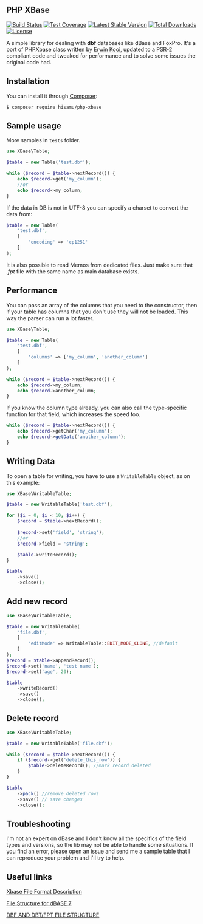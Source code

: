 PHP XBase
-----

[![Build Status](https://travis-ci.org/luads/php-xbase.svg?branch=master&t=202003171723)](https://travis-ci.org/luads/php-xbase)
[![Test Coverage](https://api.codeclimate.com/v1/badges/a3df6ca519b4cee98c6d/test_coverage)](https://codeclimate.com/github/hisamu/php-xbase/test_coverage)
[![Latest Stable Version](https://poser.pugx.org/hisamu/php-xbase/v/stable)](https://packagist.org/packages/hisamu/php-xbase)
[![Total Downloads](https://poser.pugx.org/hisamu/php-xbase/downloads)](https://packagist.org/packages/hisamu/php-xbase)
[![License](https://poser.pugx.org/hisamu/php-xbase/license)](https://packagist.org/packages/hisamu/php-xbase)

A simple library for dealing with **dbf** databases like dBase and FoxPro. It's a port of PHPXbase class written by [Erwin Kooi](http://www.phpclasses.org/package/2673-PHP-Access-dbf-foxpro-files-without-PHP-ext-.html), updated to a PSR-2 compliant code and tweaked for performance and to solve some issues the original code had.

Installation
-----
You can install it through [Composer](https://getcomposer.org):
```
$ composer require hisamu/php-xbase
```

Sample usage
-----
More samples in `tests` folder.

``` php
use XBase\Table;

$table = new Table('test.dbf');

while ($record = $table->nextRecord()) {
    echo $record->get('my_column');
    //or
    echo $record->my_column;
}
```

If the data in DB is not in UTF-8 you can specify a charset to convert the data from:

``` php
$table = new Table(
    'test.dbf',
    [
        'encoding' => 'cp1251'
    ]
);
```

It is also possible to read Memos from dedicated files. Just make sure that *.fpt* file with the same name as main database exists.

Performance
-----

You can pass an array of the columns that you need to the constructor, then if your table has columns that you don't use they will not be loaded. This way the parser can run a lot faster.

``` php
use XBase\Table;

$table = new Table(
    'test.dbf', 
    [
        'columns' => ['my_column', 'another_column']
    ]
);

while ($record = $table->nextRecord()) {
    echo $record->my_column;
    echo $record->another_column;
}
```

If you know the column type already, you can also call the type-specific function for that field, which increases the speed too.

``` php
while ($record = $table->nextRecord()) {
    echo $record->getChar('my_column');
    echo $record->getDate('another_column');
}
```

Writing Data
-----

To open a table for writing, you have to use a `WritableTable` object, as on this example:

``` php
use XBase\WritableTable;

$table = new WritableTable('test.dbf');

for ($i = 0; $i < 10; $i++) {
    $record = $table->nextRecord();
    
    $record->set('field', 'string');
    //or
    $record->field = 'string';

    $table->writeRecord();
}

$table
    ->save()
    ->close();
```

Add new record
-----

``` php
use XBase\WritableTable;

$table = new WritableTable(
    'file.dbf',
    [
        'editMode' => WritableTable::EDIT_MODE_CLONE, //default
    ]
);
$record = $table->appendRecord();
$record->set('name', 'test name');
$record->set('age', 20);

$table
    ->writeRecord()
    ->save()
    ->close();
```

Delete record
-----

``` php
use XBase\WritableTable;

$table = new WritableTable('file.dbf');

while ($record = $table->nextRecord()) {
    if ($record->get('delete_this_row')) {
        $table->deleteRecord(); //mark record deleted
    }    
}

$table
    ->pack() //remove deleted rows
    ->save() // save changes
    ->close();
```

Troubleshooting
-----

I'm not an expert on dBase and I don't know all the specifics of the field types and versions, so the lib may not be able to handle some situations. If you find an error, please open an issue and send me a sample table that I can reproduce your problem and I'll try to help.

Useful links
-----

[Xbase File Format Description](http://www.manmrk.net/tutorials/database/xbase/)

[File Structure for dBASE 7](http://www.dbase.com/KnowledgeBase/int/db7_file_fmt.htm)

[DBF AND DBT/FPT FILE STRUCTURE](http://www.independent-software.com/dbase-dbf-dbt-file-format.html)

